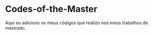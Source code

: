 ﻿# Codes-of-the-Master

Aqui eu adiciono os meus códigos que realizo nos meus trabalhos de mestrado.
